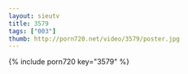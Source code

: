 ```yaml
--- 
layout: sieutv
title: 3579
tags: ["003"]
thumb: http://porn720.net/video/3579/poster.jpg
---
```

{% include porn720 key="3579" %} 
